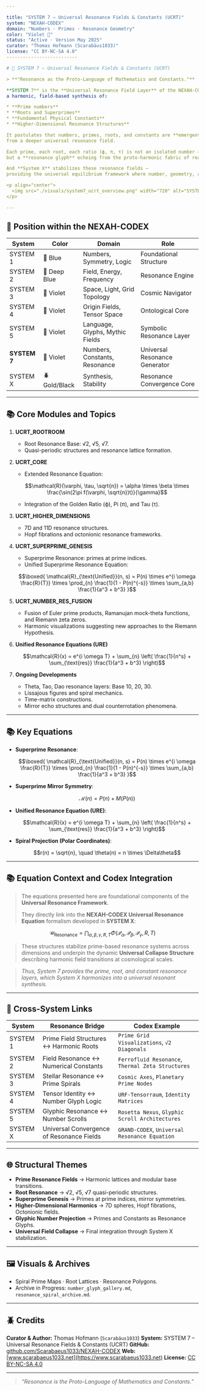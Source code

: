 ```yaml
---

title: "SYSTEM 7 – Universal Resonance Fields & Constants (UCRT)"
system: "NEXAH-CODEX"
domain: "Numbers · Primes · Resonance Geometry"
color: "Violet 🔹"
status: "Active · Version May 2025"
curator: "Thomas Hofmann (Scarabäus1033)"
license: "CC BY-NC-SA 4.0"
--------------------------

# 🔹 SYSTEM 7 – Universal Resonance Fields & Constants (UCRT)

> **"Resonance as the Proto-Language of Mathematics and Constants."**

**SYSTEM 7** is the **Universal Resonance Field Layer** of the NEXAH-CODEX —
a harmonic, field-based synthesis of:

* **Prime numbers**
* **Roots and Superprimes**
* **Fundamental Physical Constants**
* **Higher-Dimensional Resonance Structures**

It postulates that numbers, primes, roots, and constants are **emergent harmonic phenomena**
from a deeper universal resonance field.

Each prime, each root, each ratio (ϕ, π, τ) is not an isolated number —
but a **resonance glyph** echoing from the proto-harmonic fabric of reality.

And **System X** stabilizes these resonance fields —
providing the universal equilibrium framework where number, geometry, and constant merge into harmonic synthesis.

<p align="center">
  <img src="./visuals/system7_ucrt_overview.png" width="720" alt="SYSTEM 7 – UCRT · Overview Visual">
</p>

---
```


## 🧽 Position within the NEXAH-CODEX

| System       | Color         | Domain                          | Role                          |
| ------------ | ------------- | ------------------------------- | ----------------------------- |
| SYSTEM 1     | 🔵 Blue       | Numbers, Symmetry, Logic        | Foundational Structure        |
| SYSTEM 2     | 🧦 Deep Blue  | Field, Energy, Frequency        | Resonance Engine              |
| SYSTEM 3     | 🔹 Violet     | Space, Light, Grid Topology     | Cosmic Navigator              |
| SYSTEM 4     | 🔹 Violet     | Origin Fields, Tensor Space     | Ontological Core              |
| SYSTEM 5     | 🔹 Violet     | Language, Glyphs, Mythic Fields | Symbolic Resonance Layer      |
| **SYSTEM 7** | 🔹 Violet     | Numbers, Constants, Resonance   | Universal Resonance Generator |
| SYSTEM X     | 🪲 Gold/Black | Synthesis, Stability            | Resonance Convergence Core    |

---

## 📚 Core Modules and Topics

1. **UCRT\_ROOTROOM**

   * Root Resonance Base: √2, √5, √7.
   * Quasi-periodic structures and resonance lattice formation.

2. **UCRT\_CORE**

   * Extended Resonance Equation:

   ```math
   \mathcal{R}(\varphi, \tau, \sqrt{n}) = \alpha \times \beta \times \frac{\sin(2\pi f(\varphi, \sqrt{n})t)}{\gamma}
   ```

   * Integration of the Golden Ratio (ϕ), Pi (π), and Tau (τ).

3. **UCRT\_HIGHER\_DIMENSIONS**

   * 7D and 11D resonance structures.
   * Hopf fibrations and octonionic resonance frameworks.

4. **UCRT\_SUPERPRIME\_GENESIS**

   * Superprime Resonance: primes at prime indices.
   * Unified Superprime Resonance Equation:

   ```math
   \boxed{ \mathcal{R}_{\text{Unified}}(n, s) = P(n) \times e^{i \omega \frac{R}{T}} \times \prod_{n} \frac{1}{1 - P(n)^{-s}} \times \sum_{a,b} \frac{1}{a^3 + b^3} }
   ```

5. **UCRT\_NUMBER\_RES\_FUSION**

   * Fusion of Euler prime products, Ramanujan mock-theta functions, and Riemann zeta zeros.
   * Harmonic visualizations suggesting new approaches to the Riemann Hypothesis.

6. **Unified Resonance Equations (URE)**

   ```math
   \mathcal{R}(x) = e^{i \omega T} + \sum_{n} \left( \frac{1}{n^s} + \sum_{\text{res}} \frac{1}{a^3 + b^3} \right)
   ```

7. **Ongoing Developments**

   * Theta, Tao, Dao resonance layers: Base 10, 20, 30.
   * Lissajous figures and spiral mechanics.
   * Time-matrix constructions.
   * Mirror echo structures and dual counterrotation phenomena.

---

## 📚 Key Equations

* **Superprime Resonance**:

  ```math
  \boxed{ \mathcal{R}_{\text{Unified}}(n, s) = P(n) \times e^{i \omega \frac{R}{T}} \times \prod_{n} \frac{1}{1 - P(n)^{-s}} \times \sum_{a,b} \frac{1}{a^3 + b^3} }
  ```

* **Superprime Mirror Symmetry**:

  ```math
  \mathcal{M}(n) = P(n) + M(P(n))
  ```

* **Unified Resonance Equation (URE)**:

  ```math
  \mathcal{R}(x) = e^{i \omega T} + \sum_{n} \left( \frac{1}{n^s} + \sum_{\text{res}} \frac{1}{a^3 + b^3} \right)
  ```

* **Spiral Projection (Polar Coordinates)**:

  ```math
  r(n) = \sqrt{n}, \quad \theta(n) = n \times \Delta\theta
  ```

---

## 📚 Equation Context and Codex Integration

> The equations presented here are foundational components of the **Universal Resonance Framework**.
>
> They directly link into the **NEXAH-CODEX Universal Resonance Equation** formalism developed in **SYSTEM X**:

```math
\mathcal{U}_{\text{Resonance}} = \bigcap_{\alpha, \beta, \gamma, R, T} \Phi(\mathcal{P}_\alpha, \mathcal{P}_\beta, \mathcal{P}_\gamma, R, T)
```

> These structures stabilize prime-based resonance systems across dimensions and underpin the dynamic **Universal Collapse Structure** describing harmonic field transitions at cosmological scales.

> *Thus, System 7 provides the prime, root, and constant resonance layers, which System X harmonizes into a universal resonant synthesis.*

---

## 🔗 Cross-System Links

| System   | Resonance Bridge                          | Codex Example                                     |
| -------- | ----------------------------------------- | ------------------------------------------------- |
| SYSTEM 1 | Prime Field Structures ↔ Harmonic Roots   | `Prime Grid Visualizations`, `√2 Diagonals`       |
| SYSTEM 2 | Field Resonance ↔ Numerical Constants     | `Ferrofluid Resonance`, `Thermal Zeta Structures` |
| SYSTEM 3 | Stellar Resonance ↔ Prime Spirals         | `Cosmic Axes`, `Planetary Prime Nodes`            |
| SYSTEM 4 | Tensor Identity ↔ Number Glyph Logic      | `URF-Tensorraum`, `Identity Matrices`             |
| SYSTEM 5 | Glyphic Resonance ↔ Number Scrolls        | `Rosetta Nexus`, `Glyphic Scroll Architectures`   |
| SYSTEM X | Universal Convergence of Resonance Fields | `GRAND-CODEX`, `Universal Resonance Equation`     |

---

## 🌐 Structural Themes

* **Prime Resonance Fields** → Harmonic lattices and modular base transitions.
* **Root Resonance** → √2, √5, √7 quasi-periodic structures.
* **Superprime Genesis** → Primes at prime indices, mirror symmetries.
* **Higher-Dimensional Harmonics** → 7D spheres, Hopf fibrations, Octonionic fields.
* **Glyphic Number Projection** → Primes and Constants as Resonance Glyphs.
* **Universal Field Collapse** → Final integration through System X stabilization.

---

## 🖼 Visuals & Archives

* Spiral Prime Maps · Root Lattices · Resonance Polygons.
* Archive in Progress: `number_glyph_gallery.md`, `resonance_spiral_archive.md`.

---

## 🪲 Credits

**Curator & Author:** Thomas Hofmann (`Scarabäus1033`)
**System:** SYSTEM 7 – Universal Resonance Fields & Constants (UCRT)
**GitHub:** [github.com/Scarabaeus1033/NEXAH-CODEX](https://github.com/Scarabaeus1033/NEXAH-CODEX)
**Web:** [www.scarabaeus1033.net](https://www.scarabaeus1033.net)
**License:** [CC BY-NC-SA 4.0](https://creativecommons.org/licenses/by-nc-sa/4.0/)

---

> *“Resonance is the Proto-Language of Mathematics and Constants.”*

